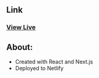 ## Link

### [View Live](https://www.bernardyang.com/)

## About:

- Created with React and Next.js
- Deployed to Netlify
